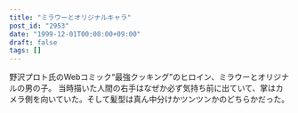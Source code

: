 ```yaml
---
title: "ミラウーとオリジナルキャラ"
post_id: "2953"
date: "1999-12-01T00:00:00+09:00"
draft: false
tags: []
---
```



野沢プロト氏のWebコミック“最強クッキング”のヒロイン、ミラウーとオリジナルの男の子。 当時描いた人間の右手はなぜか必ず気持ち前に出ていて、掌はカメラ側を向いていた。そして髪型は真ん中分けかツンツンかのどちらかだった。
